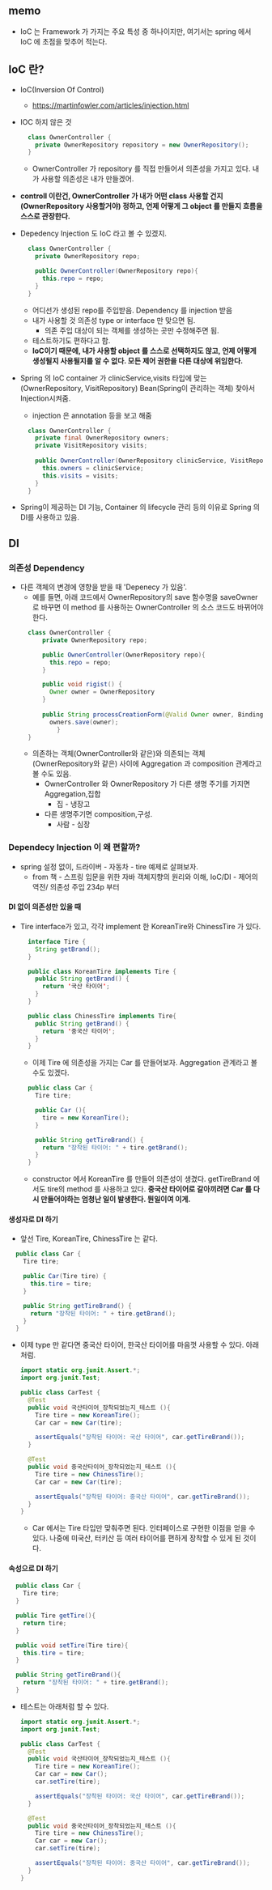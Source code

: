 ## memo
- IoC 는 Framework 가 가지는 주요 특성 중 하나이지만, 여기서는 spring 에서 IoC 에 초점을 맞추어 적는다. 

## IoC 란?
- IoC(Inversion Of Control)
  - https://martinfowler.com/articles/injection.html
- IOC 하지 않은 것
  ```java
    class OwnerController {
      private OwnerRepository repository = new OwnerRepository();
    }
  ```
  - OwnerController 가 repository 를 직접 만들어서 의존성을 가지고 있다. 내가 사용할 의존성은 내가 만들겠어.
 - **controll 이란건, OwnerController 가 내가 어떤 class 사용할 건지(OwnerRepository 사용할거야) 정하고, 언제 어떻게 그 object 를 만들지 흐름을 스스로 관장한다.** 
- Depedency Injection 도 IoC 라고 볼 수 있겠지.
    ```java
      class OwnerController {
        private OwnerRepository repo;

        public OwnerController(OwnerRepository repo){
          this.repo = repo;
        }
      }
    ```
  - 어디선가 생성된 repo를 주입받음. Dependency 를 injection 받음
  - 내가 사용할 것 의존성 type or interface 만 맞으면 됨. 
    - 의존 주입 대상이 되는 객체를 생성하는 곳만 수정해주면 됨.
  - 테스트하기도 편하다고 함. 
  - **IoC이기 때문에, 내가 사용할 object 를 스스로 선택하지도 않고, 언제 어떻게 생성될지 사용될지를 알 수 없다. 모든 제어 권한을 다른 대상에 위임한다.** 

- Spring 의 IoC container 가 clinicService,visits 타입에 맞는  (OwnerRepository, VisitRepository) Bean(Spring이 관리하는 객체) 찾아서 Injection시켜줌. 
  - injection 은 annotation 등을 보고 해줌
  ```java
    class OwnerController {
      private final OwnerRepository owners;
      private VisitRepository visits;
        
      public OwnerController(OwnerRepository clinicService, VisitRepository visits) {
        this.owners = clinicService;
        this.visits = visits;
      }
    }
  ```
  
- Spring이 제공하는 DI 기능, Container 의 lifecycle 관리 등의 이유로 Spring 의 DI를 사용하고 있음.

## DI
### 의존성 Dependency
- 다른 객체의 변경에 영향을 받을 때 'Depenecy 가 있음'. 
  - 예를 들면, 아래 코드에서 OwnerRepository의 save 함수명을 saveOwner 로 바꾸면 이 method 를 사용하는 OwnerController 의 소스 코드도 바뀌어야한다. 
  ```java
    class OwnerController {
        private OwnerRepository repo;

        public OwnerController(OwnerRepository repo){
          this.repo = repo;
        }

        public void rigist() {
          Owner owner = OwnerRepository 
        }
        
        public String processCreationForm(@Valid Owner owner, BindingResult result) {
          owners.save(owner);
			}
    }
  ```
  - 의존하는 객체(OwnerController와 같은)와 의존되는 객체(OwnerRepository와 같은) 사이에 Aggregation 과 composition 관계라고 볼 수도 있음. 
    - OwnerController 와 OwnerRepository 가 다른 생명 주기를 가지면 Aggregation,집합
      - 집 - 냉장고
    - 다른 생명주기면 composition,구성. 
      - 사람 - 심장


### Dependecy Injection 이 왜 편할까?
- spring 설정 없이, 드라이버 - 자동차 - tire 예제로 살펴보자.
  - from 책 - 스프링 입문을 위한 자바 객체지향의 원리와 이해, IoC/DI - 제어의 역전/ 의존성 주입 234p 부터

#### DI 없이 의존성만 있을 때
- Tire interface가 있고, 각각 implement 한 KoreanTire와 ChinessTire 가 있다. 
  ```java
    interface Tire {
      String getBrand();
    }
  ```

  ```java
    public class KoreanTire implements Tire {
      public String getBrand() {
        return '국산 타이어';
      }
    }
  ```

  ```java
    public class ChinessTire implements Tire{
      public String getBrand() {
        return '중국산 타이어';
      }
    }
  ```
  - 이제 Tire 에 의존성을 가지는 Car 를 만들어보자. Aggregation 관계라고 볼 수도 있겠다. 
  ```java
    public class Car {
      Tire tire;

      public Car (){
        tire = new KoreanTire();
      }

      public String getTireBrand() {
        return "장착된 타이어: " + tire.getBrand();
      }
    }
  ```
  - constructor 에서 KoreanTire 를 만들어 의존성이 생겼다. getTireBrand 에서도 tire의 method 를 사용하고 있다. **중국산 타이어로 갈아끼려면 Car 를 다시 만들어야하는 엄청난 일이 발생한다. 뭔일이여 이게.**

#### 생성자로 DI 하기 
- 앞선 Tire, KoreanTire, ChinessTire 는 같다.
```java
  public class Car {
    Tire tire;

    public Car(Tire tire) {
      this.tire = tire;
    }

    public String getTireBrand() {
      return "장착된 타이어: " + tire.getBrand();
    }
  }
``` 
- 이제 type 만 같다면 중국산 타이어, 한국산 타이어를 마음껏 사용할 수 있다. 아래처럼.

  ```java
  import static org.junit.Assert.*;
  import org.junit.Test;

  public class CarTest {
    @Test
    public void 국산타이어_장착되었는지_테스트 (){
      Tire tire = new KoreanTire();
      Car car = new Car(tire);

      assertEquals("장착된 타이어: 국산 타이어", car.getTireBrand());
    }

    @Test
    public void 중국산타이어_장착되었는지_테스트 (){
      Tire tire = new ChinessTire();
      Car car = new Car(tire);

      assertEquals("장착된 타이어: 중국산 타이어", car.getTireBrand());
    }
  }
  ```
  - Car 에서는 Tire 타입만 맞춰주면 된다. 인터페이스로 구현한 이점을 얻을 수 있다. 나중에 미국산, 터키산 등 여러 타이어를 편하게 장착할 수 있게 된 것이다. 

#### 속성으로 DI 하기
```java
  public class Car {
    Tire tire;
  }

  public Tire getTire(){
    return tire;
  }

  public void setTire(Tire tire){
    this.tire = tire;
  }

  public String getTireBrand(){
    return "장착된 타이어: " + tire.getBrand();
  }
```
- 테스트는 아래처럼 할 수 있다.   
  ```java
  import static org.junit.Assert.*;
  import org.junit.Test;

  public class CarTest {
    @Test
    public void 국산타이어_장착되었는지_테스트 (){
      Tire tire = new KoreanTire();
      Car car = new Car();
      car.setTire(tire);

      assertEquals("장착된 타이어: 국산 타이어", car.getTireBrand());
    }

    @Test
    public void 중국산타이어_장착되었는지_테스트 (){
      Tire tire = new ChinessTire();
      Car car = new Car();
      car.setTire(tire);

      assertEquals("장착된 타이어: 중국산 타이어", car.getTireBrand());
    }
  }
  ```
